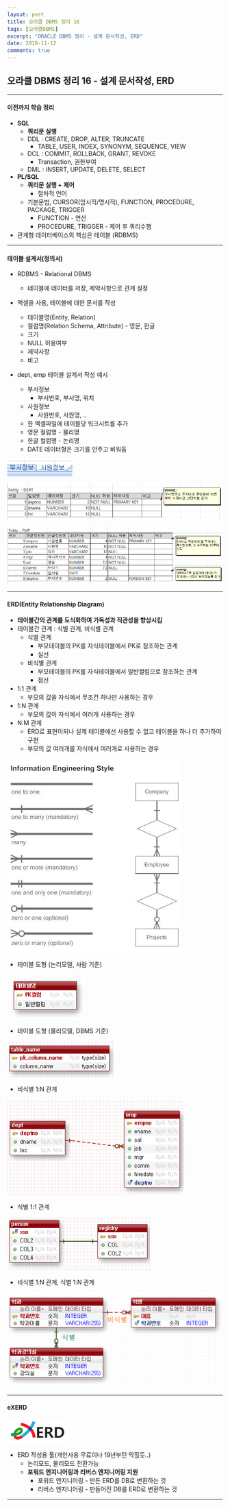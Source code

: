 ```yaml
---
layout: post
title: 오라클 DBMS 정리 16
tags: [오라클DBMS]
excerpt: "ORACLE DBMS 정리 - 설계 문서작성, ERD"
date: 2018-11-12
comments: true
---
```


## 오라클 DBMS 정리 16 - 설계 문서작성, ERD 

---


#### 이전까지 학습 정리
* **SQL**
  * **쿼리문 실행**
  * DDL : CREATE, DROP, ALTER, TRUNCATE
    * TABLE, USER, INDEX, SYNONYM, SEQUENCE, VIEW 
  * DCL : COMMIT, ROLLBACK, GRANT, REVOKE
    * Transaction, 권한부여
  * DML : INSERT, UPDATE, DELETE, SELECT
* **PL/SQL**
  * **쿼리문 실행 + 제어**
    * 절차적 언어
  * 기본문법, CURSOR(암시적/명시적), FUNCTION, PROCEDURE, PACKAGE, TRIGGER
    * FUNCTION - 연산
    * PROCEDURE, TRIGGER - 제어 후 쿼리수행
* 관계형 데이터베이스의 핵심은 테이블 (RDBMS)

---

#### 테이블 설계서(정의서)

* RDBMS - Relational DBMS
  * 테이블에 데이터를 저장, 제약사항으로 관계 설정
* 액셀을 사용, 테이블에 대한 문서를 작성
  * 테이블명(Entity, Relation)
  * 컬럼명(Relation Schema, Attribute) - 영문, 한글
  * 크기
  * NULL 허용여부
  * 제약사항
  * 비고

* dept, emp 테이블 설계서 작성 예시
  * 부서정보
    * 부서번호, 부서명, 위치
  * 사원정보
    * 사원번호, 사원명, ..
  * 한 엑셀파일에 테이블당 워크시트를 추가
  * 영문 컬럼명 - 물리명
  * 한글 컬럼명 - 논리명
  * DATE 데이터형은 크기를 안주고 비워둠


![16-01](https://github.com/younggeun0/younggeun0.github.io/blob/master/_posts/img/oracle/16-01.png?raw=true)


![16-02](https://github.com/younggeun0/younggeun0.github.io/blob/master/_posts/img/oracle/16-02.png?raw=true)


![16-03](https://github.com/younggeun0/younggeun0.github.io/blob/master/_posts/img/oracle/16-03.png?raw=true)


---

#### ERD(Entity Relationship Diagram)

* **테이블간의 관계를 도식화하여 가독성과 직관성을 향상시킴**
* 테이블간 관계 : 식별 관계, 비식별 관계
  * 식별 관계
    * 부모테이블의 PK를 자식테이블에서 PK로 참조하는 관계
    * 실선
  * 비식별 관계
    * 부모테이블의 PK를 자식테이블에서 일반컬럼으로 참조하는 관계
    * 점선 
* 1:1 관계
  * 부모의 값을 자식에서 무조건 하나만 사용하는 경우
* 1:N 관계
  * 부모의 값이 자식에서 여러개 사용하는 경우
* N:M 관계
  * ERD로 표현이되나 실제 테이블에선 사용할 수 없고 테이블을 하나 더 추가하여 구현
  * 부모의 값 여러개를 자식에서 여러개로 사용하는 경우

![16-04](https://github.com/younggeun0/younggeun0.github.io/blob/master/_posts/img/oracle/16-04.png?raw=true)

* 테이블 도형 (논리모델, 사람 기준)

![16-05](https://github.com/younggeun0/younggeun0.github.io/blob/master/_posts/img/oracle/16-05.PNG?raw=true)

* 테이블 도형 (물리모델, DBMS 기준)

![16-06](https://github.com/younggeun0/younggeun0.github.io/blob/master/_posts/img/oracle/16-06.PNG?raw=true)

* 비식별 1:N 관계

![16-07](https://github.com/younggeun0/younggeun0.github.io/blob/master/_posts/img/oracle/16-07.JPG?raw=true)

* 식별 1:1 관계

![16-08](https://github.com/younggeun0/younggeun0.github.io/blob/master/_posts/img/oracle/16-08.png?raw=true)

* 비식별 1:N 관계, 식별 1:N 관계

![16-09](https://github.com/younggeun0/younggeun0.github.io/blob/master/_posts/img/oracle/16-09.png?raw=true)


---

#### eXERD

![16-10](https://github.com/younggeun0/younggeun0.github.io/blob/master/_posts/img/oracle/16-10.PNG?raw=true)

* ERD 작성용 툴(개인사용 무료이나 19년부턴 막힐듯..)
  * 논리모드, 물리모드 전환가능
  * **포워드 엔지니어링과 리버스 엔지니어링 지원**
    * 포워드 엔지니어링 - 만든 ERD를 DB로 변환하는 것
    * 리버스 엔지니어링 - 만들어진 DB를 ERD로 변환하는 것

---






